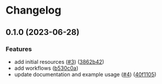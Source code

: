# Changelog

## 0.1.0 (2023-06-28)


### Features

* add initial resources ([#3](https://github.com/CloudNationHQ/az-cn-module-tf-kv/issues/3)) ([3862b42](https://github.com/CloudNationHQ/az-cn-module-tf-kv/commit/3862b42a36dda4d75734005f6c52be4fb83823c1))
* add workflows ([b530c0a](https://github.com/CloudNationHQ/az-cn-module-tf-kv/commit/b530c0a96129b8b50eac2be82c497020193835e0))
* update documentation and example usage ([#4](https://github.com/CloudNationHQ/az-cn-module-tf-kv/issues/4)) ([40f1105](https://github.com/CloudNationHQ/az-cn-module-tf-kv/commit/40f110531896db50a66ab0de1679076d7c378f1c))

